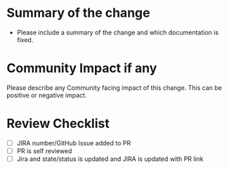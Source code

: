 # Summary of the change
- Please include a summary of the change and which documentation is fixed.

# Community Impact if any
Please describe any Community facing impact of this change. This can be positive or negative impact.

# Review Checklist 
- [ ] JIRA number/GitHub Issue added to PR
- [ ] PR is self reviewed
- [ ] Jira and state/status is updated and JIRA is updated with PR link
